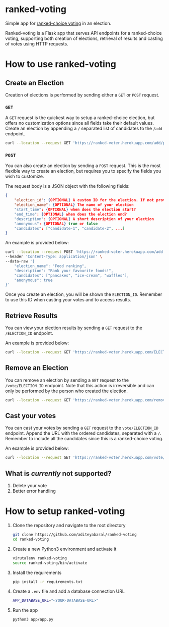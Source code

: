# ranked-voting
Simple app for [ranked-choice voting](https://www.rankedvote.co/guides/understanding-ranked-choice-voting/how-does-ranked-choice-voting-work) in an election.

Ranked-voting is a Flask app that serves API endpoints for a ranked-choice voting, supporting both creation of elections, retrieval of results and casting of votes using HTTP requests.

# How to use ranked-voting

## Create an Election

Creation of elections is performed by sending either a `GET` or `POST` request. 

### ```GET```

A `GET` request is the quickest way to setup a ranked-choice election, but offers no customization options since all fields take their default values. Create an election by appending a `/` separated list of candidates to the `/add` endpoint. 

```bash
curl --location --request GET 'https://ranked-voter.herokuapp.com/add/pancakes/waffles/ice-cream'
```

### ```POST```

You can also create an election by sending a `POST` request. This is the most flexible way to create an election, but requires you to specify the fields you wish to customize.

The request body is a JSON object with the following fields:

```json
{
    "election_id": {OPTIONAL} A custom ID for the election. If not provided, a random ID will be generated.
    "election_name": {OPTIONAL} The name of your election
    "start_time": {OPTIONAL} when does the election start?
    "end_time": {OPTIONAL} when does the election end?
    "description": {OPTIONAL} A short description of your election
    "anonymous": {OPTIONAL} true or false
    "candidates": ["candidate-1", "candidate-2", ...]
}
```

An example is provided below:

```bash
curl --location --request POST 'https://ranked-voter.herokuapp.com/add' \
--header 'Content-Type: application/json' \
--data-raw '{
    "election_name": "Food ranking",
    "description": "Rank your favourite foods!",
    "candidates": ["pancakes", "ice-cream", "waffles"],
    "anonymous": true
}'
```

Once you create an election, you will be shown the `ELECTION_ID`. Remember to use this ID when casting your votes and to access results.

## Retrieve Results

You can view your election results by sending a `GET` request to the `/ELECTION_ID` endpoint.

An example is provided below:


```bash
curl --location --request GET 'https://ranked-voter.herokuapp.com/ELECTION_ID'
```

## Remove an Election

You can remove an election by sending a `GET` request to the `/vote/ELECTION_ID` endpoint. Note that this action is irreversible and can only be performed by the person who created the election.

```bash
curl --location --request GET 'https://ranked-voter.herokuapp.com/remove/ELECTION_ID'
```

## Cast your votes

You can cast your votes by sending a `GET` request to the `vote/ELECTION_ID` endpoint. Append the URL with the ordered candidates, separated with a ```/```. Remember to include all the candidates since this is a ranked-choice voting.

An example is provided below:

```bash
curl --location --request GET 'https://ranked-voter.herokuapp.com/vote/ELECTION_ID/pancakes/icecream/waffles'
```

## What is *currently* not supported?

1. Delete your vote
2. Better error handling

# How to setup ranked-voting

1. Clone the repository and navigate to the root directory
    ```bash
    git clone https://github.com/aditeyabaral/ranked-voting
    cd ranked-voting
    ```

2. Create a new Python3 environment and activate it
    ```bash
    virutalenv ranked-voting
    source ranked-voting/bin/activate
    ```

3. Install the requirements
    ```bash
    pip install -r requirements.txt
    ```

4. Create a `.env` file and add a database connection URL
    ```bash
    APP_DATABASE_URL="<YOUR-DATABASE-URL>"
    ```

5. Run the app
    ```bash
    python3 app/app.py
    ```
